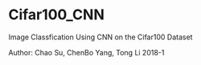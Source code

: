 # Cifar100_CNN
Image Classfication Using CNN on the Cifar100 Dataset

Author: Chao Su, ChenBo Yang, Tong Li
2018-1

